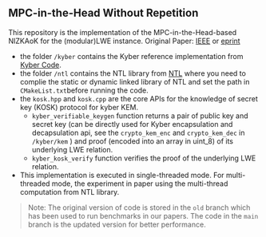 ## MPC-in-the-Head Without Repetition

This repository is the implementation of the MPC-in-the-Head-based NIZKAoK for the (modular)LWE instance. Original Paper: [IEEE](https://www.computer.org/csdl/proceedings-article/sp/2024/313000a157/1Ub24hrQXle) or [eprint](https://eprint.iacr.org/2024/1591)

- the folder `/kyber` contains the Kyber reference implementation from [Kyber Code](https://github.com/pq-crystals/kyber).
- the folder `/ntl` contains the NTL library from [NTL](https://www.shoup.net/ntl/) where you need to complie the static or dynamic linked library of NTL and set the path in `CMakeList.txt`before running the code.
- the `kosk.hpp` and `kosk.cpp` are the core APIs for the knowledge of secret key (KOSK) protocol for kyber KEM.
  - `kyber_verifiable_keygen` function returns a pair of public key and secret key (can be directly used for Kyber encapsulation and decapsulation api, see the `crypto_kem_enc` and `crypto_kem_dec` in `/kyber/kem` ) and proof (encoded into an array in uint_8) of its underlying LWE relation.
  - `kyber_kosk_verify` function verifies the proof of the underlying LWE relation.
- This implementation is executed in single-threaded mode. For multi-threaded mode, the experiment in paper using the multi-thread computation from NTL library.

> Note:
> The original version of code is stored in the `old` branch which has been used to run benchmarks in our papers.
> The code in the `main` branch is the updated version for better performance.
